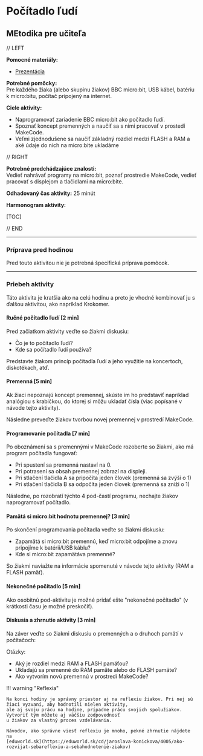 # Počítadlo ľudí
## MEtodika pre učiteľa

// LEFT

**Pomocné materiály:**

* [Prezentácia]()


**Potrebné pomôcky:**  
Pre každého žiaka (alebo skupinu žiakov) BBC micro:bit, USB kábel, batériu k micro:bitu, počítač pripojený na internet.

**Ciele aktivity:**

* Naprogramovať zariadenie BBC micro:bit ako počítadlo ľudí. 
* Spoznať koncept premenných a naučiť sa s nimi pracovať v prostedí MakeCode.
* Veľmi zjednodušene sa naučiť základný rozdiel medzi FLASH a RAM a aké údaje do nich na micro:bite ukladáme

// RIGHT

**Potrebné predchádzajúce znalosti:**  
Vedieť nahrávať programy na micro:bit, poznať prostredie MakeCode, vedieť pracovať s displejom a tlačidlami na micro:bite.

**Odhadovaný čas aktivity:** 25 minút

**Harmonogram aktivity:**

[TOC]

// END

---
### Príprava pred hodinou

Pred touto aktivitou nie je potrebná špecifická príprava pomôcok.

---
### Priebeh aktivity
Táto aktivita je kratšia ako na celú hodinu a preto je vhodné kombinovať ju s ďalšou aktivitou,
ako napríklad Krokomer.

#### Ručné počítadlo ľudí [2 min]
Pred začiatkom aktivity veďte so žiakmi diskusiu:

* Čo je to počítadlo ľudí?
* Kde sa počítadlo ľudí používa?

Predstavte žiakom princíp počítadla ľudí a jeho využitie na koncertoch, diskotékach, atď.

#### Premenná [5 min]

Ak žiaci nepoznajú koncept premennej, skúste im ho predstaviť napríklad analógiou s krabičkou, do ktorej si
môžu ukladať čísla (viac popísané v návode tejto aktivity).

Následne preveďte žiakov tvorbou novej premennej v prostredí MakeCode.

#### Programovanie počítadla [7 min]
Po oboznámení sa s premennými v MakeCode rozoberte so žiakmi, ako má program počítadla fungovať:

* Pri spustení sa premenná nastaví na 0.
* Pri potrasení sa obsah premennej zobrazí na displeji.
* Pri stlačení tlačidla A sa pripočíta jeden človek (premenná sa zvýši o 1)
* Pri stlačení tlačidla B sa odpočíta jeden človek (premenná sa zníži o 1)

Následne, po rozobratí týchto 4 pod-častí programu, nechajte žiakov naprogramovať počítadlo.

#### Pamätá si micro:bit hodnotu premennej? [3 min]
Po skončení programovania počítadla veďte so žiakmi diskusiu:

* Zapamätá si micro:bit premennú, keď micro:bit odpojíme a znovu pripojíme k batérii/USB káblu?
* Kde si micro:bit zapamätáva premenné?

So žiakmi naviažte na informácie spomenuté v návode tejto aktivity (RAM a FLASH pamäť).

#### Nekonečné počítadlo [5 min]

Ako osobitnú pod-aktivitu je možné pridať ešte "nekonečné počítadlo" (v krátkosti času je možné preskočiť).

#### Diskusia a zhrnutie aktivity [3 min]

Na záver veďte so žiakmi diskusiu o premenných a o druhoch pamätí v počítačoch:

Otázky:

*   Aký je rozdiel medzi RAM a FLASH pamäťou?
*   Ukladajú sa premenné do RAM pamäte alebo do FLASH pamäte?
*   Ako vytvorím novú premennú v prostredí MakeCode?
    
!!! warning "Reflexia"
    
    Na konci hodiny je správny priestor aj na reflexiu žiakov. Pri nej sú žiaci vyzvaní, aby hodnotili nielen aktivity,
    ale aj svoju prácu na hodine, prípadne prácu svojich spolužiakov. Vytvoriť tým môžete aj väčšiu zodpovednosť
    u žiakov za vlastný proces vzdelávania.  
    
    Návodov, ako správne viesť reflexiu je mnoho, pekné zhrnutie nájdete na
    [eduworld.sk](https://eduworld.sk/cd/jaroslava-konickova/4005/ako-rozvijat-sebareflexiu-a-sebahodnotenie-ziakov)



